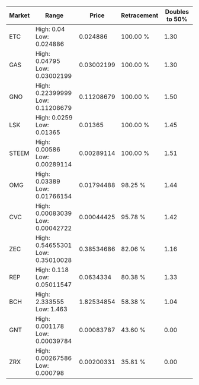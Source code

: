 | Market | Range | Price| Retracement | Doubles to 50% |
| --- | --- | --- | --- | --- |
| ETC | High: 0.04<br />Low: 0.024886 | 0.024886 | 100.00 % | 1.30 |
| GAS | High: 0.04795<br />Low: 0.03002199 | 0.03002199 | 100.00 % | 1.30 |
| GNO | High: 0.22399999<br />Low: 0.11208679 | 0.11208679 | 100.00 % | 1.50 |
| LSK | High: 0.0259<br />Low: 0.01365 | 0.01365 | 100.00 % | 1.45 |
| STEEM | High: 0.00586<br />Low: 0.00289114 | 0.00289114 | 100.00 % | 1.51 |
| OMG | High: 0.03389<br />Low: 0.01766154 | 0.01794488 | 98.25 % | 1.44 |
| CVC | High: 0.00083039<br />Low: 0.00042722 | 0.00044425 | 95.78 % | 1.42 |
| ZEC | High: 0.54655301<br />Low: 0.35010028 | 0.38534686 | 82.06 % | 1.16 |
| REP | High: 0.118<br />Low: 0.05011547 | 0.0634334 | 80.38 % | 1.33 |
| BCH | High: 2.333555<br />Low: 1.463 | 1.82534854 | 58.38 % | 1.04 |
| GNT | High: 0.001178<br />Low: 0.00039784 | 0.00083787 | 43.60 % | 0.00 |
| ZRX | High: 0.00267586<br />Low: 0.000798 | 0.00200331 | 35.81 % | 0.00 |
